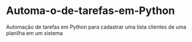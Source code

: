 # Automa-o-de-tarefas-em-Python
Automação de tarefas em Python para cadastrar uma lista clientes de uma planilha em um sistema
